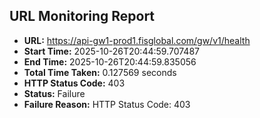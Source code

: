 ## URL Monitoring Report

- **URL:** https://api-gw1-prod1.fisglobal.com/gw/v1/health
- **Start Time:** 2025-10-26T20:44:59.707487
- **End Time:** 2025-10-26T20:44:59.835056
- **Total Time Taken:** 0.127569 seconds
- **HTTP Status Code:** 403
- **Status:** Failure
- **Failure Reason:** HTTP Status Code: 403
